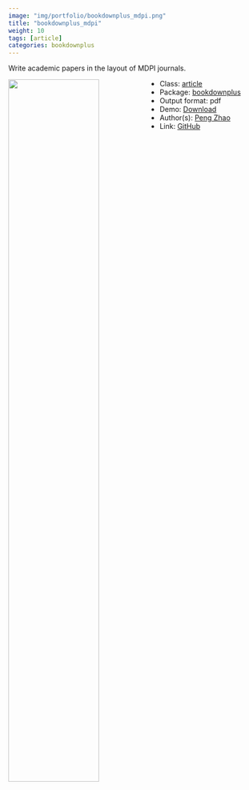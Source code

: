 ```yaml
---
image: "img/portfolio/bookdownplus_mdpi.png"
title: "bookdownplus_mdpi"
weight: 10
tags: [article]
categories: bookdownplus
---
```


Write academic papers in the layout of MDPI journals.

<!--more-->

<a href="../../img/portfolio/bookdownplus_mdpi.png"><img class = "jf-image-shadow" src="../../img/portfolio/bookdownplus_mdpi.png" style="display: block; margin: auto;" width="60%"  align="left"></a>

- Class: [article](../../tags/article)
- Package: [bookdownplus](bookdownplus)
- Output format: pdf
- Demo: [Download](https://pzhaonet.github.io/bookdownplus/inst2/mdpi/showcase/mdpi.pdf)
- Author(s): [Peng Zhao](https://pzhao.org)
- Link: [GitHub](https://github.com/pzhaonet/bookdownplus)


